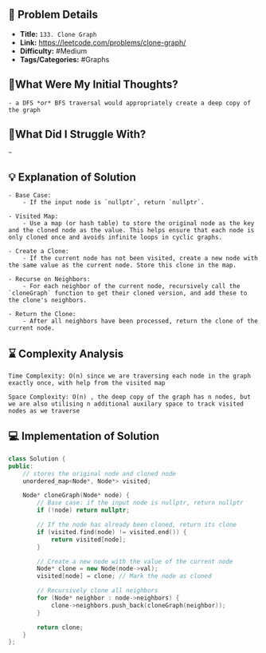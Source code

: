## 📝 Problem Details

- **Title:** `133. Clone Graph`
- **Link:** https://leetcode.com/problems/clone-graph/
- **Difficulty:** #Medium 
- **Tags/Categories:** #Graphs 

## 💭What Were My Initial Thoughts?

```
- a DFS *or* BFS traversal would appropriately create a deep copy of the graph
```

## 🤔What Did I Struggle With?

```
~
```

## 💡 Explanation of Solution

```
- Base Case:
    - If the input node is `nullptr`, return `nullptr`.

- Visited Map:
    - Use a map (or hash table) to store the original node as the key and the cloned node as the value. This helps ensure that each node is only cloned once and avoids infinite loops in cyclic graphs.

- Create a Clone:
    - If the current node has not been visited, create a new node with the same value as the current node. Store this clone in the map.

- Recurse on Neighbors:
    - For each neighbor of the current node, recursively call the `cloneGraph` function to get their cloned version, and add these to the clone's neighbors.

- Return the Clone:
    - After all neighbors have been processed, return the clone of the current node.
```

## ⌛ Complexity Analysis

```
Time Complexity: O(n) since we are traversing each node in the graph exactly once, with help from the visited map

Space Complexity: O(n) , the deep copy of the graph has n nodes, but we are also utilising n additional auxilary space to track visited nodes as we traverse
```

## 💻 Implementation of Solution

```cpp
class Solution {
public:
    // stores the original node and cloned node
    unordered_map<Node*, Node*> visited;

    Node* cloneGraph(Node* node) {
        // Base case: if the input node is nullptr, return nullptr
        if (!node) return nullptr;

        // If the node has already been cloned, return its clone
        if (visited.find(node) != visited.end()) {
            return visited[node];
        }

        // Create a new node with the value of the current node
        Node* clone = new Node(node->val);
        visited[node] = clone; // Mark the node as cloned

        // Recursively clone all neighbors
        for (Node* neighbor : node->neighbors) {
            clone->neighbors.push_back(cloneGraph(neighbor));
        }

        return clone;
    }
};
```
